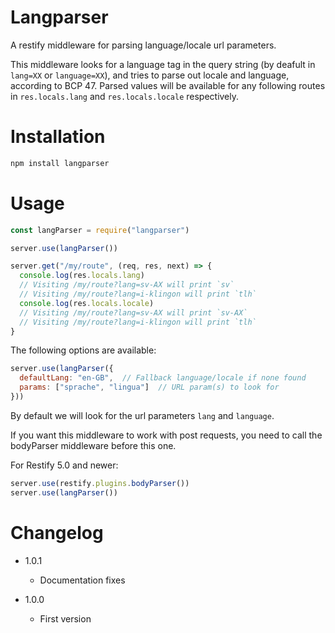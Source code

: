 # Langparser
A restify middleware for parsing language/locale url parameters.

This middleware looks for a language tag in the query string (by deafult in `lang=XX` or `language=XX`), and tries to parse out locale and language, according to BCP 47.
Parsed values will be available for any following routes in `res.locals.lang` and `res.locals.locale`
respectively.

# Installation

```sh
npm install langparser
```

# Usage

```js
const langParser = require("langparser")

server.use(langParser())

server.get("/my/route", (req, res, next) => {
  console.log(res.locals.lang)
  // Visiting /my/route?lang=sv-AX will print `sv`
  // Visiting /my/route?lang=i-klingon will print `tlh`
  console.log(res.locals.locale)
  // Visiting /my/route?lang=sv-AX will print `sv-AX`
  // Visiting /my/route?lang=i-klingon will print `tlh`
}
```

The following options are available:

```js
server.use(langParser({
  defaultLang: "en-GB",  // Fallback language/locale if none found
  params: ["sprache", "lingua"]  // URL param(s) to look for
}))
```

By default we will look for the url parameters `lang` and `language`.

If you want this middleware to work with post requests, you need to call the bodyParser middleware before this one.

For Restify 5.0 and newer:

```js
server.use(restify.plugins.bodyParser())
server.use(langParser())
```

# Changelog

+ 1.0.1

  - Documentation fixes

+ 1.0.0

  - First version
